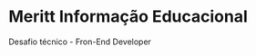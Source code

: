 Meritt Informação Educacional
====================================
Desafio técnico - Fron-End Developer
